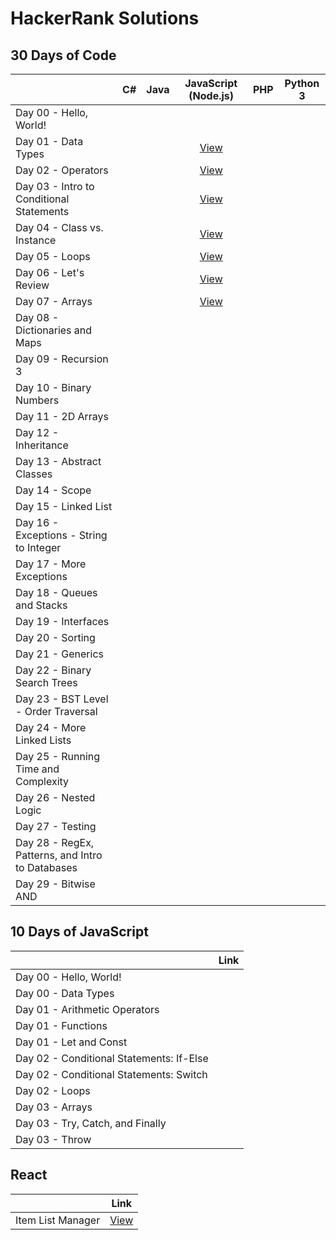 # HackerRank Solutions

## 30 Days of Code

|                                            | C#       | Java | JavaScript (Node.js) | PHP | Python 3 |
| :---------------------------------------   | :------: | :------: | :------: | :------: | :------: |
| Day 00 - Hello, World!                     |  |  |  |  |  |
| Day 01 - Data Types                        |  |  | [View](https://github.com/kharizzakaye/HackerRank-Challenges/blob/main/30%20days%20of%20Code/Solutions/JavaScript%20(Node.js)/Day%2001.js) |  |  |
| Day 02 - Operators                         |  |  | [View](https://github.com/kharizzakaye/HackerRank-Challenges/blob/main/30%20days%20of%20Code/Solutions/JavaScript%20(Node.js)/Day%2002.js) |  |  |
| Day 03 - Intro to Conditional Statements   |  |  | [View](https://github.com/kharizzakaye/HackerRank-Challenges/blob/main/30%20days%20of%20Code/Solutions/JavaScript%20(Node.js)/Day%2003.js) |  |  |
| Day 04 - Class vs. Instance                |  |  | [View](https://github.com/kharizzakaye/HackerRank-Challenges/blob/main/30%20days%20of%20Code/Solutions/JavaScript%20(Node.js)/Day%2004.js) |  |  |
| Day 05 - Loops                             |  |  | [View](https://github.com/kharizzakaye/HackerRank-Challenges/blob/main/30%20days%20of%20Code/Solutions/JavaScript%20(Node.js)/Day%2005.js) |  |  |
| Day 06 - Let's Review                      |  |  | [View](https://github.com/kharizzakaye/HackerRank-Challenges/blob/main/30%20days%20of%20Code/Solutions/JavaScript%20(Node.js)/Day%2006.js) |  |  |
| Day 07 - Arrays                            |  |  | [View](https://github.com/kharizzakaye/HackerRank-Challenges/blob/main/30%20days%20of%20Code/Solutions/JavaScript%20(Node.js)/Day%2007.js) |  |  |
| Day 08 - Dictionaries and Maps             |  |  |  |  |  |
| Day 09 - Recursion 3                       |  |  |  |  |  |
| Day 10 - Binary Numbers                    |  |  |  |  |  |
| Day 11 - 2D Arrays                         |  |  |  |  |  |
| Day 12 - Inheritance                       |  |  |  |  |  |
| Day 13 - Abstract Classes                  |  |  |  |  |  |
| Day 14 - Scope                             |  |  |  |  |  |
| Day 15 - Linked List                       |  |  |  |  |  |
| Day 16 - Exceptions - String to Integer    |  |  |  |  |  |
| Day 17 - More Exceptions                   |  |  |  |  |  |
| Day 18 - Queues and Stacks                 |  |  |  |  |  |
| Day 19 - Interfaces                        |  |  |  |  |  |
| Day 20 - Sorting                           |  |  |  |  |  |
| Day 21 - Generics                          |  |  |  |  |  |
| Day 22 - Binary Search Trees               |  |  |  |  |  |
| Day 23 - BST  Level - Order Traversal      |  |  |  |  |  |
| Day 24 - More Linked Lists                 |  |  |  |  |  |
| Day 25 - Running Time and Complexity       |  |  |  |  |  |
| Day 26 - Nested Logic                      |  |  |  |  |  |
| Day 27 - Testing                           |  |  |  |  |  |
| Day 28 - RegEx, Patterns, and Intro to Databases  |  |  |  |  |  |
| Day 29 - Bitwise AND                       |  |  |  |  |  |


## 10 Days of JavaScript

|                                            | Link |
| :---------------------------------------   | :------: |
| Day 00 - Hello, World!                     |  |
| Day 00 - Data Types                        |  |
| Day 01 - Arithmetic Operators              |  |
| Day 01 - Functions                         |  |
| Day 01 - Let and Const                     |  |
| Day 02 - Conditional Statements: If-Else   |  |
| Day 02 - Conditional Statements: Switch    |  |
| Day 02 - Loops                             |  |
| Day 03 - Arrays                            |  |
| Day 03 - Try, Catch, and Finally           |  |
| Day 03 - Throw                             |  |


## React

|                                            | Link |
| :---------------------------------------   | :------: |
| Item List Manager                          | [View](https://github.com/kharizzakaye/HackerRank-Challenges/blob/main/React/Solutions/01-Item-List-Manager.js) |
